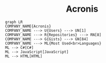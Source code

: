 <h1 align="center">Acronis</h1>

```mermaid
graph LR
COMPANY_NAME{Acronis}
COMPANY_NAME ---> U{Users} ---> UN[1]
COMPANY_NAME ---> R{Repositories} ---> RN[8]
COMPANY_NAME ---> G{Gists} ---> GN[84]
COMPANY_NAME ---> ML{Most Used<br>Languages}
ML --> C#[C#]
ML --> JavaScript[JavaScript]
ML --> HTML[HTML]
```
